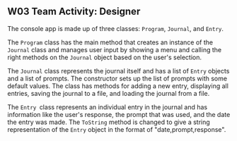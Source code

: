 ## W03 Team Activity: Designer

The console app is made up of three classes: `Program`, `Journal`, and `Entry`.

The `Program` class has the main method that creates an instance of the `Journal` class and manages user input by showing a menu and calling the right methods on the `Journal` object based on the user's selection.

The `Journal` class represents the journal itself and has a list of `Entry` objects and a list of prompts. The constructor sets up the list of prompts with some default values. The class has methods for adding a new entry, displaying all entries, saving the journal to a file, and loading the journal from a file.

The `Entry `class represents an individual entry in the journal and has information like the user's response, the prompt that was used, and the date the entry was made. The `ToString` method is changed to give a string representation of the `Entry` object in the format of "date,prompt,response".


